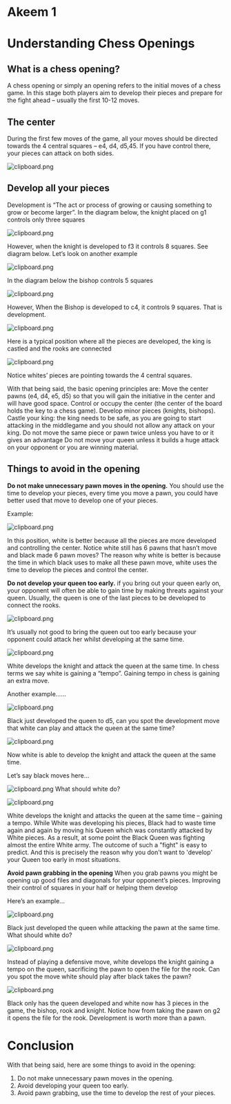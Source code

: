 # Akeem 1

# Understanding Chess Openings

## What is a chess opening?
A chess opening or simply an opening refers to the initial moves of a chess game. In this stage both players aim to develop their pieces and prepare for the fight ahead – usually the first 10-12 moves.

## The center 
During the first few moves of the game, all your moves should be directed towards the 4 central squares – e4, d4, d5,45. If you have control there, your pieces can attack on both sides.

![clipboard.png](assets/akeem_chess_1/n3gBd-9qJ-clipboard.png)

## Develop all your pieces
Development is “The act or process of growing or causing something to grow or become larger”. In the diagram below, the knight placed on g1 controls only three squares

![clipboard.png](assets/akeem_chess_1/Pzp6nTLF_-clipboard.png)

However, when the knight is developed to f3 it controls 8 squares. See diagram below. Let’s look on another example 

![clipboard.png](assets/akeem_chess_1/fzyZbB5_X-clipboard.png)

In the diagram below the bishop controls 5 squares 

![clipboard.png](assets/akeem_chess_1/dMQ8nRnGw-clipboard.png)

However, When the Bishop is developed to c4, it controls 9 squares. That is development.

![clipboard.png](assets/akeem_chess_1/9Tls1f4jK-clipboard.png)

Here is a typical position where all the pieces are developed, the king is castled and the rooks are connected 

![clipboard.png](assets/akeem_chess_1/aeXi86iWp-clipboard.png)

Notice whites’ pieces are pointing towards the 4 central squares. 

With that being said, the basic opening principles are:
Move the center pawns (e4, d4, e5, d5) so that you will gain the initiative 
in the center and will have good space.
Control or occupy the center (the center of the board holds the key to a 
chess game).
Develop minor pieces (knights, bishops).
Castle your king: the king needs to be safe, as you are going to start 
attacking in the middlegame and you should not allow any attack on 
your king.
Do not move the same piece or pawn twice unless you have to or it gives an advantage 
Do not move your queen unless it builds a huge attack on your 
opponent or you are winning material.

## Things to avoid in the opening 

**Do not make unnecessary pawn moves in the opening.** You should use the time to develop your pieces, every time you move a pawn, you could have better used that move to develop one of your pieces.

Example:

![clipboard.png](assets/akeem_chess_1/AjHuFMi0o-clipboard.png)

In this position, white is better because all the pieces are more developed and controlling the center. Notice white still has 6 pawns that hasn’t move and black made 6 pawn moves?
The reason why white is better is because the time in which black uses to make all these pawn move, white uses the time to develop the pieces and control the center. 

**Do not develop your queen too early.** if you bring out your queen early on, your opponent will often be able to gain time by making threats against your queen. Usually, the queen is one of the last pieces to be developed to connect the rooks. 

![clipboard.png](assets/akeem_chess_1/a7HiMhWpI-clipboard.png)

It’s usually not good to bring the queen out too early because your opponent could attack her whilst developing at the same time.

![clipboard.png](assets/akeem_chess_1/-sUOZ-t8p-clipboard.png)

White develops the knight and attack the queen at the same time. In chess terms we say white is gaining a “tempo”. Gaining tempo in chess is gaining an extra move.

Another example……

![clipboard.png](assets/akeem_chess_1/mCxlYGY_N-clipboard.png)

Black just developed the queen to d5, can you spot the development move that white can play and attack the queen at the same time?

![clipboard.png](assets/akeem_chess_1/1Nay8MkS0-clipboard.png)

Now white is able to develop the knight and attack the queen at the same time.

Let’s say black moves here... 

![clipboard.png](assets/akeem_chess_1/_O4thZnyT-clipboard.png)
What should white do?

![clipboard.png](assets/akeem_chess_1/NluJqWYsW-clipboard.png)

White develops the knight and attacks the queen at the same time – gaining a tempo. While White was developing his pieces, Black had to waste time again and again by moving his Queen which was constantly attacked by White pieces.  As a result, at some point the Black Queen was fighting almost the entire White army. The outcome of such a "fight" is easy to predict. And this is precisely the reason why you don't want to 'develop' your Queen too early in most situations.

**Avoid pawn grabbing in the opening** When you grab pawns you might be opening up good files and diagonals for your opponent’s pieces. Improving their control of squares in your half or helping them develop

Here’s an example…

![clipboard.png](assets/akeem_chess_1/sIk6P16ti-clipboard.png)

Black just developed the queen while attacking the pawn at the same time. What should white do?

![clipboard.png](assets/akeem_chess_1/D38vYssp2-clipboard.png)

Instead of playing a defensive move, white develops the knight gaining a tempo on the queen, sacrificing the pawn to open the file for the rook. Can you spot the move white should play after black takes the pawn?

![clipboard.png](assets/akeem_chess_1/yRjSEyBah-clipboard.png)

Black only has the queen developed and white now has 3 pieces in the game, the bishop, rook and knight. Notice how from taking the pawn on g2 it opens the file for the rook. Development is worth more than a pawn.

 # Conclusion


With that being said, here are some things to avoid in the opening:

1. Do not make unnecessary pawn moves in the opening.
2. Avoid developing your queen too early.
3. Avoid pawn grabbing, use the time to develop the rest of your pieces.




